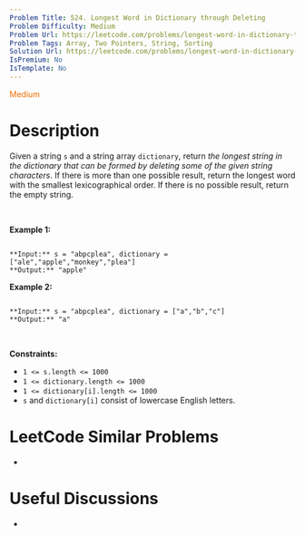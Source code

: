 ```yaml
---
Problem Title: 524. Longest Word in Dictionary through Deleting
Problem Difficulty: Medium
Problem Url: https://leetcode.com/problems/longest-word-in-dictionary-through-deleting/
Problem Tags: Array, Two Pointers, String, Sorting
Solution Url: https://leetcode.com/problems/longest-word-in-dictionary-through-deleting/solution/
IsPremium: No
IsTemplate: No
---
```


<span style="color: rgb(239, 108, 0);">Medium</span>

# Description

Given a string `s` and a string array `dictionary`, return *the longest string in the dictionary that can be formed by deleting some of the given string characters*. If there is more than one possible result, return the longest word with the smallest lexicographical order. If there is no possible result, return the empty string.


 


**Example 1:**



```

**Input:** s = "abpcplea", dictionary = ["ale","apple","monkey","plea"]
**Output:** "apple"

```

**Example 2:**



```

**Input:** s = "abpcplea", dictionary = ["a","b","c"]
**Output:** "a"

```

 


**Constraints:**


* `1 <= s.length <= 1000`
* `1 <= dictionary.length <= 1000`
* `1 <= dictionary[i].length <= 1000`
* `s` and `dictionary[i]` consist of lowercase English letters.




# LeetCode Similar Problems

- []()

# Useful Discussions

- []()
